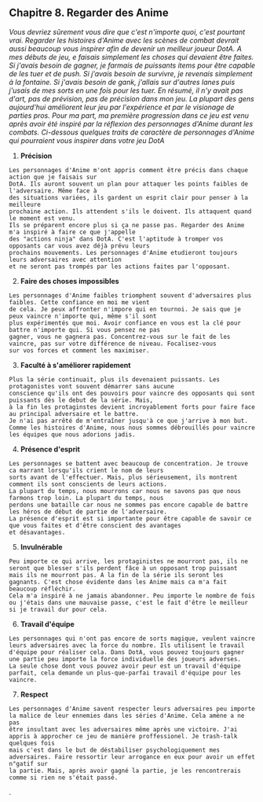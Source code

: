
<div id="c8"></div>

## Chapitre 8. Regarder des Anime ##

_Vous devriez sûrement vous dire que c'est n'importe quoi, c'est pourtant vrai. Regarder les histoires 
d'Anime avec les scènes de combat devrait aussi beaucoup vous inspirer afin de devenir un meilleur
joueur DotA. A mes débuts de jeu, e faisais simplement les choses qui devaient être faites. Si j'avais
besoin de gagner, je farmais de puissants items pour être capable de les tuer et de push. Si j'avais besoin
de survivre, je revenais simplement à la fontaine. Si j'avais besoin de gank, j'allais sur d'autres lanes 
puis j'usais de mes sorts en une fois pour les tuer. En résumé, il n'y avait pas d'art, pas de prévision, 
pas de précision dans mon jeu. La plupart des gens aujourd'hui améliorent leur jeu par l'expérience et 
par le visionage de parties pros. Pour ma part, ma première progression dans ce jeu est venu après avoir 
été inspiré par la réflexion des personnages d'Anime durant les combats. Ci-dessous quelques traits de 
caractère de personnages d'Anime qui pourraient vous inspirer dans votre jeu DotA_

  1. __Précision__

    Les personnages d'Anime m'ont appris comment être précis dans chaque action que je faisais sur
    DotA. Ils auront souvent un plan pour attaquer les points faibles de l'adversaire. Même face à
    des situations variées, ils gardent un esprit clair pour penser à la meilleure 
    prochaine action. Ils attendent s'ils le doivent. Ils attaquent quand le moment est venu. 
    Ils se préparent encore plus si ça ne passe pas. Regarder des Anime m'a inspiré à faire ce que j'appelle
    des "actions ninja" dans DotA. C'est l'aptitude à tromper vos opposants car vous avez déjà prévu leurs 
    prochains mouvements. Les personnages d'Anime etudieront toujours leurs adversaires avec attention 
    et ne seront pas trompés par les actions faites par l'opposant.

  2. __Faire des choses impossibles__

    Les personnages d'Anime faibles triomphent souvent d'adversaires plus faibles. Cette confiance en moi me vient 
    de cela. Je peux affronter n'impore qui en tournoi. Je sais que je peux vaincre n'importe qui, même s'il sont
    plus expérimentés que moi. Avoir confiance en vous est la clé pour battre n'importe qui. Si vous pensez ne pas
    gagner, vous ne gagnera pas. Concentrez-vous sur le fait de les vaincre, pas sur votre différence de niveau. Focalisez-vous
    sur vos forces et comment les maximiser.

  3. __Faculté à s'améliorer rapidement__

    Plus la série continuait, plus ils devenaient puissants. Les protagonistes vont souvent démarrer sans aucune
    conscience qu'ils ont des pouvoirs pour vaincre des opposants qui sont puissants dès le debut de la série. Mais,
    à la fin les protaginstes devient incroyablement forts pour faire face au principal adversaire et le battre. 
    Je n'ai pas arrêté de m'entraîner jusqu'à ce que j'arrive à mon but. 
    Comme les histoires d'Anime, nous nous sommes débrouillés pour vaincre les équipes que nous adorions jadis.

  4. __Présence d'esprit__

    Les personnages se battent avec beaucoup de concentration. Je trouve ca marrant lorsqu'ils crient le nom de leurs 
    sorts avant de l'effectuer. Mais, plus sérieusement, ils montrent comment ils sont conscients de leurs actions. 
    La plupart du temps, nous mourrons car nous ne savons pas que nous farmons trop loin. La plupart du temps, nous
    perdons une bataille car nous ne sommes pas encore capable de battre les héros de début de partie de l'adversaire.
    La présence d'esprit est si importante pour être capable de savoir ce que vous faites et d'être conscient des avantages
    et désavantages.

  5. __Invulnérable__

    Peu importe ce qui arrive, les protaginistes ne mourront pas, ils ne seront que blesser s'ils perdent fâce à un opposant trop puissant 
    mais ils ne mourront pas. A la fin de la série ils seront les gagnants. C'est chose évidente dans les Anime mais ca m'a fait beaucoup réfléchir.
    Cela m'a inspiré à ne jamais abandonner. Peu importe le nombre de fois ou j'étais dans une mauvaise passe, c'est le fait d'être le meilleur
    si je travail dur pour cela.

  6. __Travail d'équipe__

    Les personnages qui n'ont pas encore de sorts magique, veulent vaincre leurs adversaires avec la force du nombre. Ils utilisent le travail
    d'équipe pour réaliser cela. Dans DotA, vous pouvez toujours gagner une partie peu importe la force individuelle des joueurs adverses. 
    La seule chose dont vous pouvez avoir peur est un travail d'équipe parfait, cela demande un plus-que-parfai travail d'équipe pour les vaincre.

  7. __Respect__

    Les personnages d'Anime savent respecter leurs adversaires peu importe la malice de leur ennemies dans les séries d'Anime. Cela amène a ne pas
    être insultant avec les adversaires même après une victoire. J'ai appris à approcher ce jeu de manière proffessionel. Je trash-talk quelques fois
    mais c'est dans le but de déstabiliser psychologiquement mes adversaires. Faire ressortir leur arrogance en eux pour avoir un effet n"gatif sur
    la partie. Mais, après avoir gagné la partie, je les rencontrerais comme si rien ne s'était passé.


.

